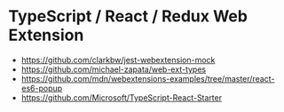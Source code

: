 # TypeScript / React / Redux Web Extension

* https://github.com/clarkbw/jest-webextension-mock
* https://github.com/michael-zapata/web-ext-types
* https://github.com/mdn/webextensions-examples/tree/master/react-es6-popup
* https://github.com/Microsoft/TypeScript-React-Starter
